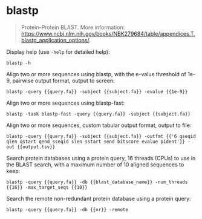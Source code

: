 # blastp

> Protein-Protein BLAST.
> More information: https://www.ncbi.nlm.nih.gov/books/NBK279684/table/appendices.T.blastp_application_options/.

Display help (use `-help` for detailed help):

`blastp -h`

Align two or more sequences using blastp, with the e-value threshold of 1e-9, pairwise output format, output to screen:

`blastp -query {{query.fa}} -subject {{subject.fa}} -evalue {{1e-9}}`

Align two or more sequences using blastp-fast:

`blastp -task blastp-fast -query {{query.fa}} -subject {{subject.fa}}`

Align two or more sequences, custom tabular output format, output to file:

`blastp -query {{query.fa}} -subject {{subject.fa}} -outfmt {{'6 qseqid qlen qstart qend sseqid slen sstart send bitscore evalue pident'}} -out {{output.tsv}}`

Search protein databases using a protein query, 16 threads (CPUs) to use in the BLAST search, with a maximum number of 10 aligned sequences to keep:

`blastp -query {{query.fa}} -db {{blast_database_name}} -num_threads {{16}} -max_target_seqs {{10}}`

Search the remote non-redundant protein database using a protein query:

`blastp -query {{query.fa}} -db {{nr}} -remote`
